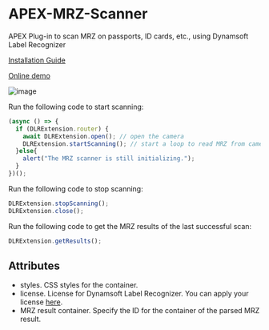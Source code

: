 # APEX-MRZ-Scanner
APEX Plug-in to scan MRZ on passports, ID cards, etc., using Dynamsoft Label Recognizer

[Installation Guide](https://github.com/tony-xlh/APEX-MRZ-Scanner/issues/4)

[Online demo](https://apex.oracle.com/pls/apex/r/dynamsoft/dynamsoft-demos/mrz-scanner?session=116381247959779)

![image](https://github.com/user-attachments/assets/2aabb640-c418-43d7-8978-d73e4d57a3ad)

Run the following code to start scanning:

```js
(async () => {
  if (DLRExtension.router) {
    await DLRExtension.open(); // open the camera
    DLRExtension.startScanning(); // start a loop to read MRZ from camera frames
  }else{
    alert("The MRZ scanner is still initializing.");
  }
})();
```

Run the following code to stop scanning:

```js
DLRExtension.stopScanning();
DLRExtension.close();
```

Run the following code to get the MRZ results of the last successful scan:

```js
DLRExtension.getResults();
```

## Attributes

* styles. CSS styles for the container.
* license. License for Dynamsoft Label Recognizer. You can apply your license [here](https://www.dynamsoft.com/customer/license/trialLicense?product=dlr).
* MRZ result container. Specify the ID for the container of the parsed MRZ result.


